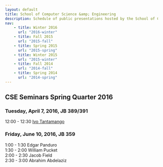 ```yaml
---
layout: default
title: School of Computer Science &amp; Engineering
description: Schedule of public presentations hosted by the School of CSE.
nav:
    - title: Winter 2016
      url: "2016-winter"
    - title: Fall 2015
      url: "2015-fall"
    - title: Spring 2015
      url: "2015-spring"
    - title: Winter 2015
      url: "2015-winter"
    - title: Fall 2014
      url: "2014-fall"
    - title: Spring 2014
      url: "2014-spring"
---
```


## CSE Seminars __Spring Quarter 2016__

### Tuesday, April 7, 2016, JB 389/391

 12:00 - 12:30 [Ivo Tantamango](2016-spring/ivo-tantamango.pdf) <br>

### Friday, June 10, 2016, JB 359

  1:00 - 1:30 Edgar Panduro     <br>
  1:30 - 2:00 William Pucket    <br>
  2:00 - 2:30 Jacob Field       <br>
  2:30 - 3:00 Abrahim Abdelaziz <br>


